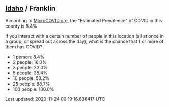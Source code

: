 
## [Idaho](/united-states/idaho) / Franklin

According to [MicroCOVID.org](http://microcovid.org),
the "Estimated Prevalence" of COVID in this county is 8.4%

If you interact with a certain number of people in this location
(all at once in a group, or spread out across the day), what is the chance that
1 or more of them has COVID?

- 1 person: 8.4%
- 2 people: 16.0%
- 3 people: 23.0%
- 5 people: 35.4%
- 10 people: 58.2%
- 25 people: 88.7%
- 100 people: 100.0%

Last updated: 2020-11-24 00:19:16.638417 UTC
